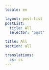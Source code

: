 ```yaml
---
locale: en

layout: post-list
postList:
  title: All
  selector: "post"

title: All
section: all

translations:
  cs: cs
---
```

